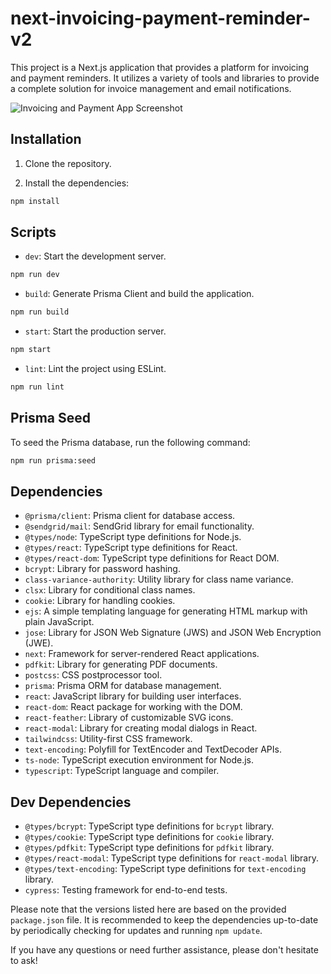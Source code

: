 # next-invoicing-payment-reminder-v2

This project is a Next.js application that provides a platform for invoicing and payment reminders. It utilizes a variety of tools and libraries to provide a complete solution for invoice management and email notifications.

![Invoicing and Payment App Screenshot](https://shomariroberts.com/_next/image?url=https%3A%2F%2Fimages.ctfassets.net%2Fd33jlrbsef5n%2F1P3HxNekJcuIeTQq0Dguu0%2F994845874394540831b2f7171b19ecba%2Fnext-invoicing-payment-reminder-v2.vercel.app_.png&w=3840&q=75)

## Installation

1. Clone the repository.

2. Install the dependencies:

```bash
npm install
```

## Scripts

- `dev`: Start the development server.

```bash
npm run dev
```

- `build`: Generate Prisma Client and build the application.

```bash
npm run build
```

- `start`: Start the production server.

```bash
npm start
```

- `lint`: Lint the project using ESLint.

```bash
npm run lint
```

## Prisma Seed

To seed the Prisma database, run the following command:

```bash
npm run prisma:seed
```

## Dependencies

- `@prisma/client`: Prisma client for database access.
- `@sendgrid/mail`: SendGrid library for email functionality.
- `@types/node`: TypeScript type definitions for Node.js.
- `@types/react`: TypeScript type definitions for React.
- `@types/react-dom`: TypeScript type definitions for React DOM.
- `bcrypt`: Library for password hashing.
- `class-variance-authority`: Utility library for class name variance.
- `clsx`: Library for conditional class names.
- `cookie`: Library for handling cookies.
- `ejs`: A simple templating language for generating HTML markup with plain JavaScript.
- `jose`: Library for JSON Web Signature (JWS) and JSON Web Encryption (JWE).
- `next`: Framework for server-rendered React applications.
- `pdfkit`: Library for generating PDF documents.
- `postcss`: CSS postprocessor tool.
- `prisma`: Prisma ORM for database management.
- `react`: JavaScript library for building user interfaces.
- `react-dom`: React package for working with the DOM.
- `react-feather`: Library of customizable SVG icons.
- `react-modal`: Library for creating modal dialogs in React.
- `tailwindcss`: Utility-first CSS framework.
- `text-encoding`: Polyfill for TextEncoder and TextDecoder APIs.
- `ts-node`: TypeScript execution environment for Node.js.
- `typescript`: TypeScript language and compiler.

## Dev Dependencies

- `@types/bcrypt`: TypeScript type definitions for `bcrypt` library.
- `@types/cookie`: TypeScript type definitions for `cookie` library.
- `@types/pdfkit`: TypeScript type definitions for `pdfkit` library.
- `@types/react-modal`: TypeScript type definitions for `react-modal` library.
- `@types/text-encoding`: TypeScript type definitions for `text-encoding` library.
- `cypress`: Testing framework for end-to-end tests.

Please note that the versions listed here are based on the provided `package.json` file. It is recommended to keep the dependencies up-to-date by periodically checking for updates and running `npm update`.

If you have any questions or need further assistance, please don't hesitate to ask!
